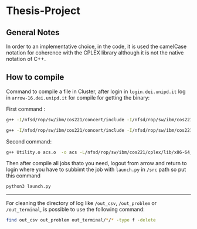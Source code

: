 # Thesis-Project
## General Notes

In order to an implementative choice, in the code, it is used the camelCase notation for coherence with
the CPLEX library although it is not the native notation of C++. 


## How to compile

Command to compile a file in Cluster, after login in `login.dei.unipd.it` log in `arrow-16.dei.unipd.it` for compile for getting the binary:

First command :
```bash
g++ -I/nfsd/rop/sw/ibm/cos221/concert/include -I/nfsd/rop/sw/ibm/cos221/cplex/include -Wno-deprecated-declarations -std=c++17 -c Utility.cpp -o Utility.o

g++ -I/nfsd/rop/sw/ibm/cos221/concert/include -I/nfsd/rop/sw/ibm/cos221/cplex/include -Wno-deprecated-declarations -std=c++17 -c ACS.cpp -o acs.o
```

Second command: 
```bash
g++ Utility.o acs.o  -o acs -L/nfsd/rop/sw/ibm/cos221/cplex/lib/x86-64_linux/static_pic/ -L/nfsd/rop/sw/ibm/cos221/concert/lib/x86-64_linux/static_pic/  -lilocplex -lconcert -lcplex -lm -lpthread -Wno-deprecated-declarations
```

Then after compile all jobs thato you need, logout from arrow and return to login where you have to subbimt the job with `launch.py` in `/src` path so put this command

```bash
python3 launch.py
```
***

For cleaning the directory of log like `/out_csv`, `/out_problem` or `/out_terminal`, is possible to use the following command:
 
```bash
find out_csv out_problem out_terminal/*/* -type f -delete
```